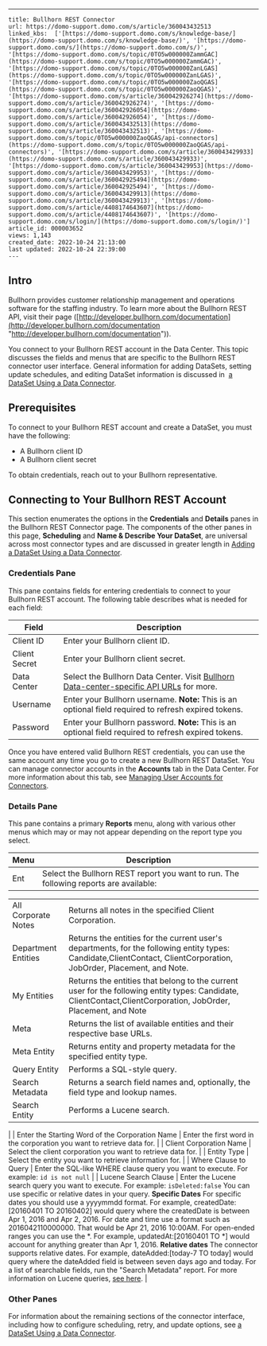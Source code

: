 ---
    title: Bullhorn REST Connector
    url: https://domo-support.domo.com/s/article/360043432513
    linked_kbs:  ['[https://domo-support.domo.com/s/knowledge-base/](https://domo-support.domo.com/s/knowledge-base/)', '[https://domo-support.domo.com/s/](https://domo-support.domo.com/s/)', '[https://domo-support.domo.com/s/topic/0TO5w000000ZammGAC](https://domo-support.domo.com/s/topic/0TO5w000000ZammGAC)', '[https://domo-support.domo.com/s/topic/0TO5w000000ZanLGAS](https://domo-support.domo.com/s/topic/0TO5w000000ZanLGAS)', '[https://domo-support.domo.com/s/topic/0TO5w000000ZaoQGAS](https://domo-support.domo.com/s/topic/0TO5w000000ZaoQGAS)', '[https://domo-support.domo.com/s/article/360042926274](https://domo-support.domo.com/s/article/360042926274)', '[https://domo-support.domo.com/s/article/360042926054](https://domo-support.domo.com/s/article/360042926054)', '[https://domo-support.domo.com/s/article/360043432513](https://domo-support.domo.com/s/article/360043432513)', '[https://domo-support.domo.com/s/topic/0TO5w000000ZaoQGAS/api-connectors](https://domo-support.domo.com/s/topic/0TO5w000000ZaoQGAS/api-connectors)', '[https://domo-support.domo.com/s/article/360043429933](https://domo-support.domo.com/s/article/360043429933)', '[https://domo-support.domo.com/s/article/360043429953](https://domo-support.domo.com/s/article/360043429953)', '[https://domo-support.domo.com/s/article/360042925494](https://domo-support.domo.com/s/article/360042925494)', '[https://domo-support.domo.com/s/article/360043429913](https://domo-support.domo.com/s/article/360043429913)', '[https://domo-support.domo.com/s/article/4408174643607](https://domo-support.domo.com/s/article/4408174643607)', '[https://domo-support.domo.com/s/login/](https://domo-support.domo.com/s/login/)']
    article_id: 000003652
    views: 1,143
    created_date: 2022-10-24 21:13:00
    last updated: 2022-10-24 22:39:00
    ---



Intro
-----


Bullhorn provides customer relationship management and operations software for the staffing industry. To learn more about the Bullhorn REST API, visit their page ([http://developer.bullhorn.com/documentation](http://developer.bullhorn.com/documentation "http://developer.bullhorn.com/documentation")).  


You connect to your Bullhorn REST account in the Data Center. This topic discusses the fields and menus that are specific to the Bullhorn REST connector user interface. General information for adding DataSets, setting update schedules, and editing DataSet information is discussed in  [a DataSet Using a Data Connector](/s/article/360042926274 "Adding a DataSet Using a Data Connector").


Prerequisites
-------------


To connect to your Bullhorn REST account and create a DataSet, you must have the following:


* A Bullhorn client ID
* A Bullhorn client secret


To obtain credentials, reach out to your Bullhorn representative.


Connecting to Your Bullhorn REST Account
----------------------------------------


This section enumerates the options in the **Credentials** and **Details** panes in the Bullhorn REST Connector page. The components of the other panes in this page, **Scheduling** and **Name & Describe Your DataSet**, are universal across most connector types and are discussed in greater length in [Adding a DataSet Using a Data Connector](/s/article/360042926274 "Adding a DataSet Using a Data Connector").


### Credentials Pane


This pane contains fields for entering credentials to connect to your Bullhorn REST account. The following table describes what is needed for each field:  




| Field | Description |
| --- | --- |
| Client ID | Enter your Bullhorn client ID. |
| Client Secret | Enter your Bullhorn client secret. |
| Data Center | Select the Bullhorn Data Center. Visit [Bullhorn Data-center-specific API URLs](http://bullhorn.github.io/Data-Center-URLs/) for more. |
| Username | Enter your Bullhorn username. **Note:** This is an optional field required to refresh expired tokens. |
| Password | Enter your Bullhorn password. **Note:** This is an optional field required to refresh expired tokens. |


Once you have entered valid Bullhorn REST credentials, you can use the same account any time you go to create a new Bullhorn REST DataSet. You can manage connector accounts in the **Accounts** tab in the Data Center. For more information about this tab, see [Managing User Accounts for Connectors](/s/article/360042926054 "Managing User Accounts for Connectors").


### Details Pane


This pane contains a primary **Reports** menu, along with various other menus which may or may not appear depending on the report type you select.




| Menu | Description |
| --- | --- |
| Ent | Select the Bullhorn REST report you want to run. The following reports are available:

|  |  |
| --- | --- |
| All Corporate Notes | Returns all notes in the specified Client Corporation. |
| Department Entities | Returns the entities for the current user's departments, for the following entity types: Candidate,ClientContact, ClientCorporation, JobOrder, Placement, and Note. |
| My Entities | Returns the entities that belong to the current user for the following entity types: Candidate, ClientContact,ClientCorporation, JobOrder, Placement, and Note |
| Meta | Returns the list of available entities and their respective base URLs. |
| Meta Entity | Returns entity and property metadata for the specified entity type. |
| Query Entity | Performs a SQL-style query. |
| Search Metadata | Returns a search field names and, optionally, the field type and lookup names. |
| Search Entity | Performs a Lucene search. |

 |
| Enter the Starting Word of the Corporation Name | Enter the first word in the corporation you want to retrieve data for. |
| Client Corporation Name | Select the client corporation you want to retrieve data for. |
| Entity Type | Select the entity you want to retrieve information for. |
| Where Clause to Query | Enter the SQL-like WHERE clause query you want to execute. For example:
`id is not null` |
| Lucene Search Clause | Enter the Lucene search query you want to execute. For example:
`isDeleted:false`
You can use specific or relative dates in your query.
**Specific Dates** 
For specific dates you should use a yyyymmdd format. For example, createdDate:[20160401 TO 20160402] would query where the createdDate is between Apr 1, 2016 and Apr 2, 2016. For date and time use a format such as 2016042110000000. That would be Apr 21, 2016 10:00AM. For open-ended ranges you can use the \*. For example, updatedAt:[20160401 TO \*] would account for anything greater than Apr 1, 2016.
**Relative dates**
The connector supports relative dates. For example, dateAdded:[today-7 TO today] would query where the dateAdded field is between seven days ago and today.  For a list of searchable fields, run the "Search Metadata" report.
For more information on Lucene queries, [see here](https://lucene.apache.org/core/3_6_2/queryparsersyntax.html). |


### Other Panes


For information about the remaining sections of the connector interface, including how to configure scheduling, retry, and update options, see [a DataSet Using a Data Connector](/s/article/360042926274 "Adding a DataSet Using a Data Connector").   

